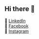 ## Hi there 👋
🔗 [LinkedIn](https://www.linkedin.com/in/raouane-krama-67b02b338/)  
📘 [Facebook](https://www.facebook.com/deniz.cicegi.129)  
📸 [Instagram](https://www.instagram.com/raouaan_/?hl=en)  
<!--
**Raouane06/Raouane06** is a ✨ _special_ ✨ repository because its `README.md` (this file) appears on your GitHub profile.

Here are some ideas to get you started:

- 🔭 I’m currently working on ...
- 🌱 I’m currently learning ...
- 👯 I’m looking to collaborate on ...
- 🤔 I’m looking for help with ...
- 💬 Ask me about ...
- 📫 How to reach me: ...
- 😄 Pronouns: ...
- ⚡ Fun fact: ...
-->
